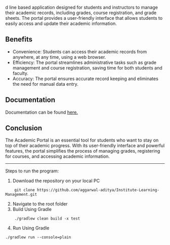 d line based application designed for students and instructors to manage their academic records, including grades, course registration, and grade sheets. The portal provides a user-friendly interface that allows students to easily access and update their academic information.

Benefits
--------

-   Convenience: Students can access their academic records from anywhere, at any time, using a web browser.
-   Efficiency: The portal streamlines administrative tasks such as grade management and course registration, saving time for both students and faculty.
-   Accuracy: The portal ensures accurate record keeping and eliminates the need for manual data entry.


Documentation
--------
Documentation can be found [here.](https://aggarwal-aditya.github.io/Institute-Learning-Management/JavaDoc/)

Conclusion
----------

The Academic Portal is an essential tool for students who want to stay on top of their academic progress. With its user-friendly interface and powerful features, the portal simplifies the process of managing grades, registering for courses, and accessing academic information.

-----

Steps to run the program:

1. Download the repository on your local PC

```
    git clone https://github.com/aggarwal-aditya/Institute-Learning-Management.git
   ```
   
2. Navigate to the root folder
3. Build Using Gradle
```
    ./gradlew clean build -x test
   ```
   
4. Run Using Gradle
```
./gradlew run --console=plain
```


